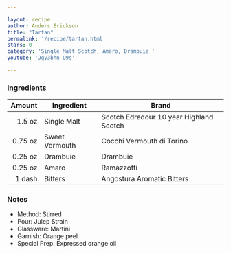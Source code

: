 ```yaml
---

layout: recipe
author: Anders Erickson
title: "Tartan"
permalink: '/recipe/tartan.html'
stars: 0
category: 'Single Malt Scotch, Amaro, Drambuie '
youtube: 'Jqy3bhn-O9s'

---
```


### Ingredients

| Amount  | Ingredient     | Brand                                   |
| ------: | -------------- | --------------------------------------- |
|  1.5 oz | Single Malt    | Scotch Edradour 10 year Highland Scotch |
| 0.75 oz | Sweet Vermouth | Cocchi Vermouth di Torino               |
| 0.25 oz | Drambuie       | Drambuie                                |
| 0.25 oz | Amaro          | Ramazzotti                              |
|  1 dash | Bitters        | Angostura Aromatic Bitters              |

### Notes

- Method: Stirred
- Pour: Julep Strain
- Glassware: Martini
- Garnish: Orange peel
- Special Prep: Expressed orange oil

